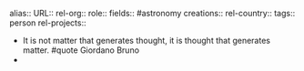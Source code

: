 alias::
URL::
rel-org::
role::
fields:: #astronomy
creations::
rel-country::
tags:: person
rel-projects::

- It is not matter that generates thought, it is thought that generates matter. #quote Giordano Bruno
-
